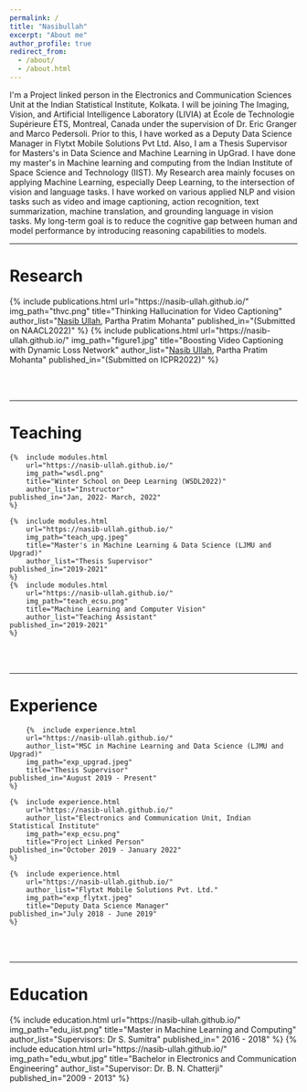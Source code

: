 ```yaml
---
permalink: /
title: "Nasibullah"
excerpt: "About me"
author_profile: true
redirect_from: 
  - /about/
  - /about.html
---
```

I'm a Project linked person in the Electronics and Communication Sciences Unit at the Indian Statistical Institute, Kolkata. I will be joining The Imaging, Vision, and Artificial Intelligence Laboratory (LIVIA) at École de Technologie Supérieure ÉTS, Montreal, Canada under the supervision of Dr. Eric Granger and Marco Pedersoli. Prior to this, I have worked as a Deputy Data Science Manager in Flytxt Mobile Solutions Pvt Ltd. Also, I am a Thesis Supervisor for Masters's in Data Science and Machine Learning in UpGrad. I have done my master's in Machine learning and computing from the Indian Institute of Space Science and Technology (IIST). My Research area mainly focuses on applying Machine Learning, especially Deep Learning, to the intersection of vision and language tasks. I have worked on various applied NLP and vision tasks such as video and image captioning, action recognition, text summarization, machine translation, and grounding language in vision tasks. My long-term goal is to reduce the cognitive gap between human and model performance by introducing reasoning capabilities to models.


---

Research
======
<table style="border: none">  
	{%  include publications.html
        url="https://nasib-ullah.github.io/"
		img_path="thvc.png"
		title="Thinking Hallucination for Video Captioning"
		author_list="<u>Nasib Ullah</u>, Partha Pratim Mohanta"
		published_in="(Submitted on NAACL2022)"
	%}
	{%  include publications.html
        url="https://nasib-ullah.github.io/"
		img_path="figure1.jpg"
		title="Boosting Video Captioning with Dynamic Loss Network"
		author_list="<u>Nasib Ullah</u>, Partha Pratim Mohanta"
		published_in="(Submitted on ICPR2022)"
	%}
</table><br>

---

Teaching
======
<table style="border: none">  
	
	{%  include modules.html
		url="https://nasib-ullah.github.io/"
		img_path="wsdl.png"
		title="Winter School on Deep Learning (WSDL2022)"
		author_list="Instructor"
    published_in="Jan, 2022- March, 2022"
	%}
	
	{%  include modules.html
		url="https://nasib-ullah.github.io/"
		img_path="teach_upg.jpeg"
		title="Master's in Machine Learning & Data Science (LJMU and Upgrad)"
		author_list="Thesis Supervisor"
    published_in="2019-2021"
	%}
	{%  include modules.html
		url="https://nasib-ullah.github.io/"
		img_path="teach_ecsu.png"
		title="Machine Learning and Computer Vision"
		author_list="Teaching Assistant"
    published_in="2019-2021"
	%}

</table><br>

---

Experience
======
<table style="border: none">  
	
		{%  include experience.html
		url="https://nasib-ullah.github.io/"
        author_list="MSC in Machine Learning and Data Science (LJMU and Upgrad)"
		img_path="exp_upgrad.jpeg"
		title="Thesis Supervisor"
    published_in="August 2019 - Present"
	%}
	
	{%  include experience.html
		url="https://nasib-ullah.github.io/"
        author_list="Electronics and Communication Unit, Indian Statistical Institute"
		img_path="exp_ecsu.png"
		title="Project Linked Person"
    published_in="October 2019 - January 2022"
	%}

	{%  include experience.html
		url="https://nasib-ullah.github.io/"
        author_list="Flytxt Mobile Solutions Pvt. Ltd."
		img_path="exp_flytxt.jpeg"
		title="Deputy Data Science Manager"
    published_in="July 2018 - June 2019"
	%}
</table><br>

---

Education
======
<table style="border: none">  
	{%  include education.html
		url="https://nasib-ullah.github.io/"
		img_path="edu_iist.png"
		title="Master in Machine Learning and Computing"
		author_list="Supervisors: Dr S. Sumitra"
    published_in=" 2016 - 2018"
	%}
	{%  include education.html
		url="https://nasib-ullah.github.io/"
		img_path="edu_wbut.jpg"
		title="Bachelor in Electronics and Communication Engineering"
		author_list="Supervisor: Dr. B. N. Chatterji"
    published_in="2009 - 2013"
	%}

</table>

